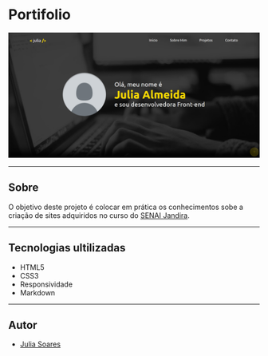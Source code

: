# Portifolio

![](./img/Screenshot-portifolio.png)

---


## Sobre
O objetivo deste projeto é colocar em prática os conhecimentos sobe a criação de sites adquiridos no curso do [SENAI Jandira](https://jandira.sp.senai.br/).

---

## Tecnologias ultilizadas

- HTML5
- CSS3
- Responsividade
- Markdown


---

## Autor 

- [Julia Soares](https://github.com/Xul14)
